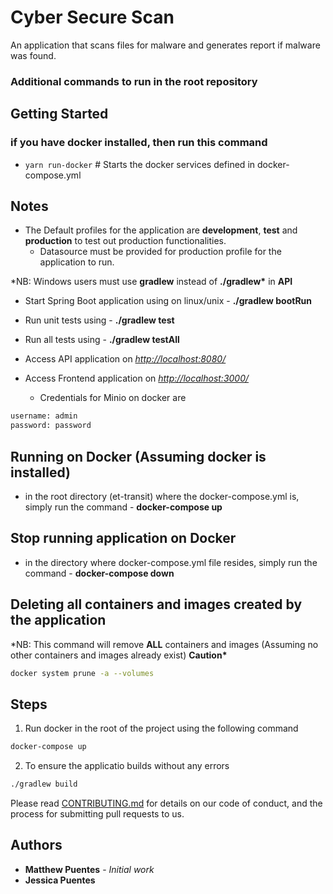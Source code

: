 # Cyber Secure Scan

An application that scans files for malware and generates report if malware was found.

### Additional commands to run in the root repository

## Getting Started

### if you have docker installed, then run this command

- `yarn run-docker` # Starts the docker services defined in docker-compose.yml


## Notes

- The Default profiles for the application are **development**, **test** and **production** to test out production
  functionalities.
    - Datasource must be provided for production profile for the application to run.

\*NB: Windows users must use **gradlew** instead of **./gradlew\*** in **API**

- Start Spring Boot application using on linux/unix - **./gradlew bootRun**
- Run unit tests using - **./gradlew test**
- Run all tests using - **./gradlew testAll**

- Access API application on _<http://localhost:8080/>_
- Access Frontend application on _<http://localhost:3000/>_

    - Credentials for Minio on docker are

```bash
username: admin
password: password
```


## Running on Docker (Assuming docker is installed)

- in the root directory (et-transit) where the docker-compose.yml is, simply run the command - **docker-compose up**

## Stop running application on Docker

- in the directory where docker-compose.yml file resides, simply run the command - **docker-compose down**

## Deleting all containers and images created by the application

\*NB: This command will remove **ALL** containers and images (Assuming no other containers and images already exist) **Caution\***

```bash
docker system prune -a --volumes
```
## Steps
1. Run docker in the root of the project using the following command
```bash
docker-compose up 
```
2. To ensure the applicatio builds without any errors
```bash
./gradlew build 
```
Please read [CONTRIBUTING.md](https://gist.github.com/PurpleBooth/b24679402957c63ec426)
for details on our code of conduct, and the process for submitting pull requests to us.

## Authors

- **Matthew Puentes** - _Initial work_
- **Jessica Puentes**
